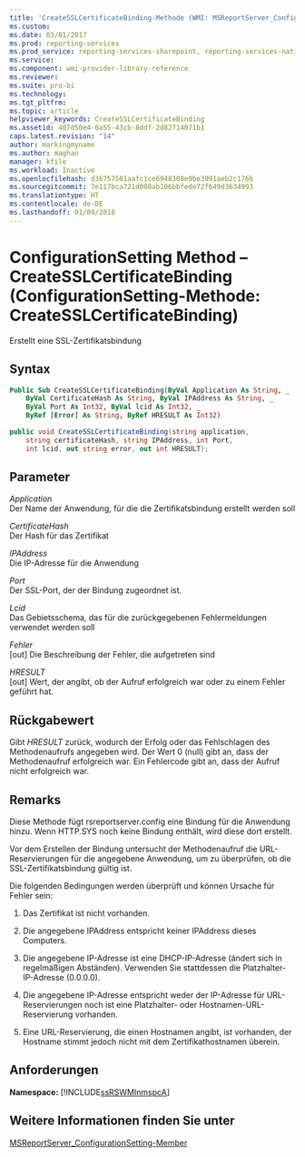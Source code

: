 ```yaml
---
title: 'CreateSSLCertificateBinding-Methode (WMI: MSReportServer_ConfigurationSetting) | Microsoft-Dokumentation'
ms.custom: 
ms.date: 03/01/2017
ms.prod: reporting-services
ms.prod_service: reporting-services-sharepoint, reporting-services-native
ms.service: 
ms.component: wmi-provider-library-reference
ms.reviewer: 
ms.suite: pro-bi
ms.technology: 
ms.tgt_pltfrm: 
ms.topic: article
helpviewer_keywords: CreateSSLCertificateBinding
ms.assetid: 407d50e4-0a55-43cb-8ddf-2d82714071b1
caps.latest.revision: "14"
author: markingmyname
ms.author: maghan
manager: kfile
ms.workload: Inactive
ms.openlocfilehash: d36757501aafc1ce6948308e9be3091aeb2c176b
ms.sourcegitcommit: 7e117bca721d008ab106bbfede72f649d3634993
ms.translationtype: HT
ms.contentlocale: de-DE
ms.lasthandoff: 01/09/2018
---
```

# <a name="configurationsetting-method---createsslcertificatebinding"></a>ConfigurationSetting Method – CreateSSLCertificateBinding (ConfigurationSetting-Methode: CreateSSLCertificateBinding)
  Erstellt eine SSL-Zertifikatsbindung  
  
## <a name="syntax"></a>Syntax  
  
```vb  
Public Sub CreateSSLCertificateBinding(ByVal Application As String, _  
    ByVal CertificateHash As String, ByVal IPAddress As String, _  
    ByVal Port As Int32, ByVal lcid As Int32, _  
    ByRef [Error] As String, ByRef HRESULT As Int32)  
```  
  
```csharp  
public void CreateSSLCertificateBinding(string application,   
    string certificateHash, string IPAddress, int Port,   
    int lcid, out string error, out int HRESULT);  
```  
  
## <a name="parameters"></a>Parameter  
 *Application*  
 Der Name der Anwendung, für die die Zertifikatsbindung erstellt werden soll  
  
 *CertificateHash*  
 Der Hash für das Zertifikat  
  
 *IPAddress*  
 Die IP-Adresse für die Anwendung  
  
 *Port*  
 Der SSL-Port, der der Bindung zugeordnet ist.  
  
 *Lcid*  
 Das Gebietsschema, das für die zurückgegebenen Fehlermeldungen verwendet werden soll  
  
 *Fehler*  
 [out] Die Beschreibung der Fehler, die aufgetreten sind  
  
 *HRESULT*  
 [out] Wert, der angibt, ob der Aufruf erfolgreich war oder zu einem Fehler geführt hat.  
  
## <a name="return-value"></a>Rückgabewert  
 Gibt *HRESULT* zurück, wodurch der Erfolg oder das Fehlschlagen des Methodenaufrufs angegeben wird. Der Wert 0 (null) gibt an, dass der Methodenaufruf erfolgreich war. Ein Fehlercode gibt an, dass der Aufruf nicht erfolgreich war.  
  
## <a name="remarks"></a>Remarks  
 Diese Methode fügt rsreportserver.config eine Bindung für die Anwendung hinzu. Wenn HTTP.SYS noch keine Bindung enthält, wird diese dort erstellt.  
  
 Vor dem Erstellen der Bindung untersucht der Methodenaufruf die URL-Reservierungen für die angegebene Anwendung, um zu überprüfen, ob die SSL-Zertifikatsbindung gültig ist.  
  
 Die folgenden Bedingungen werden überprüft und können Ursache für Fehler sein:  
  
1.  Das Zertifikat ist nicht vorhanden.  
  
2.  Die angegebene IPAddress entspricht keiner IPAddress dieses Computers.  
  
3.  Die angegebene IP-Adresse ist eine DHCP-IP-Adresse (ändert sich in regelmäßigen Abständen). Verwenden Sie stattdessen die Platzhalter-IP-Adresse (0.0.0.0).  
  
4.  Die angegebene IP-Adresse entspricht weder der IP-Adresse für URL-Reservierungen noch ist eine Platzhalter- oder Hostnamen-URL-Reservierung vorhanden.  
  
5.  Eine URL-Reservierung, die einen Hostnamen angibt, ist vorhanden, der Hostname stimmt jedoch nicht mit dem Zertifikathostnamen überein.  
  
## <a name="requirements"></a>Anforderungen  
 **Namespace:** [!INCLUDE[ssRSWMInmspcA](../../includes/ssrswminmspca-md.md)]  
  
## <a name="see-also"></a>Weitere Informationen finden Sie unter  
 [MSReportServer_ConfigurationSetting-Member](../../reporting-services/wmi-provider-library-reference/msreportserver-configurationsetting-members.md)  
  
  

